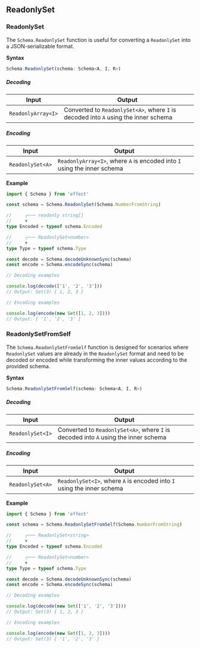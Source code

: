 ## ReadonlySet

### ReadonlySet

The `Schema.ReadonlySet` function is useful for converting a `ReadonlySet` into a JSON-serializable format.

**Syntax**

```ts showLineNumbers=false
Schema.ReadonlySet(schema: Schema<A, I, R>)
```

##### Decoding

| Input              | Output                                                                              |
| ------------------ | ----------------------------------------------------------------------------------- |
| `ReadonlyArray<I>` | Converted to `ReadonlySet<A>`, where `I` is decoded into `A` using the inner schema |

##### Encoding

| Input            | Output                                                                   |
| ---------------- | ------------------------------------------------------------------------ |
| `ReadonlySet<A>` | `ReadonlyArray<I>`, where `A` is encoded into `I` using the inner schema |

**Example**

```ts twoslash
import { Schema } from 'effect'

const schema = Schema.ReadonlySet(Schema.NumberFromString)

//     ┌─── readonly string[]
//     ▼
type Encoded = typeof schema.Encoded

//     ┌─── ReadonlySet<number>
//     ▼
type Type = typeof schema.Type

const decode = Schema.decodeUnknownSync(schema)
const encode = Schema.encodeSync(schema)

// Decoding examples

console.log(decode(['1', '2', '3']))
// Output: Set(3) { 1, 2, 3 }

// Encoding examples

console.log(encode(new Set([1, 2, 3])))
// Output: [ '1', '2', '3' ]
```

### ReadonlySetFromSelf

The `Schema.ReadonlySetFromSelf` function is designed for scenarios where `ReadonlySet` values are already in the `ReadonlySet` format and need to be decoded or encoded while transforming the inner values according to the provided schema.

**Syntax**

```ts showLineNumbers=false
Schema.ReadonlySetFromSelf(schema: Schema<A, I, R>)
```

##### Decoding

| Input            | Output                                                                              |
| ---------------- | ----------------------------------------------------------------------------------- |
| `ReadonlySet<I>` | Converted to `ReadonlySet<A>`, where `I` is decoded into `A` using the inner schema |

##### Encoding

| Input            | Output                                                                 |
| ---------------- | ---------------------------------------------------------------------- |
| `ReadonlySet<A>` | `ReadonlySet<I>`, where `A` is encoded into `I` using the inner schema |

**Example**

```ts twoslash
import { Schema } from 'effect'

const schema = Schema.ReadonlySetFromSelf(Schema.NumberFromString)

//     ┌─── ReadonlySet<string>
//     ▼
type Encoded = typeof schema.Encoded

//     ┌─── ReadonlySet<number>
//     ▼
type Type = typeof schema.Type

const decode = Schema.decodeUnknownSync(schema)
const encode = Schema.encodeSync(schema)

// Decoding examples

console.log(decode(new Set(['1', '2', '3'])))
// Output: Set(3) { 1, 2, 3 }

// Encoding examples

console.log(encode(new Set([1, 2, 3])))
// Output: Set(3) { '1', '2', '3' }
```
